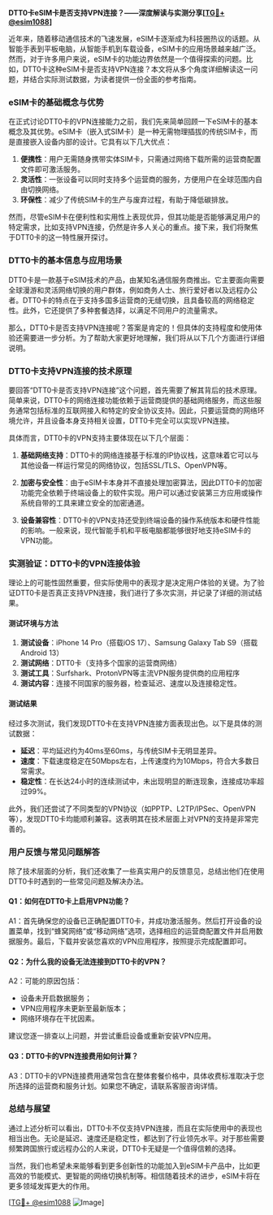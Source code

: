 **DTT0卡eSIM卡是否支持VPN连接？——深度解读与实测分享[[TG💪+ @esim1088](https://t.me/s/esim1088)]**

近年来，随着移动通信技术的飞速发展，eSIM卡逐渐成为科技圈热议的话题。从智能手表到平板电脑，从智能手机到车载设备，eSIM卡的应用场景越来越广泛。然而，对于许多用户来说，eSIM卡的功能边界依然是一个值得探索的问题。比如，DTT0卡这种eSIM卡是否支持VPN连接？本文将从多个角度详细解读这一问题，并结合实际测试数据，为读者提供一份全面的参考指南。

### eSIM卡的基础概念与优势

在正式讨论DTT0卡的VPN连接能力之前，我们先来简单回顾一下eSIM卡的基本概念及其优势。eSIM卡（嵌入式SIM卡）是一种无需物理插拔的传统SIM卡，而是直接嵌入设备内部的设计。它具有以下几大优点：

1. **便携性**：用户无需随身携带实体SIM卡，只需通过网络下载所需的运营商配置文件即可激活服务。
2. **灵活性**：一张设备可以同时支持多个运营商的服务，方便用户在全球范围内自由切换网络。
3. **环保性**：减少了传统SIM卡的生产与废弃过程，有助于降低碳排放。

然而，尽管eSIM卡在便利性和实用性上表现优异，但其功能是否能够满足用户的特定需求，比如支持VPN连接，仍然是许多人关心的重点。接下来，我们将聚焦于DTT0卡的这一特性展开探讨。

### DTT0卡的基本信息与应用场景

DTT0卡是一款基于eSIM技术的产品，由某知名通信服务商推出。它主要面向需要全球漫游和灵活网络切换的用户群体，例如商务人士、旅行爱好者以及远程办公者。DTT0卡的特点在于支持多国多运营商的无缝切换，且具备较高的网络稳定性。此外，它还提供了多种套餐选择，以满足不同用户的流量需求。

那么，DTT0卡是否支持VPN连接呢？答案是肯定的！但具体的支持程度和使用体验还需要进一步分析。为了帮助大家更好地理解，我们将从以下几个方面进行详细说明。

### DTT0卡支持VPN连接的技术原理

要回答“DTT0卡是否支持VPN连接”这个问题，首先需要了解其背后的技术原理。简单来说，DTT0卡的网络连接功能依赖于运营商提供的基础网络服务，而这些服务通常包括标准的互联网接入和特定的安全协议支持。因此，只要运营商的网络环境允许，并且设备本身支持相关设置，DTT0卡完全可以实现VPN连接。

具体而言，DTT0卡的VPN支持主要体现在以下几个层面：

1. **基础网络支持**：DTT0卡的网络连接基于标准的IP协议栈，这意味着它可以与其他设备一样运行常见的网络协议，包括SSL/TLS、OpenVPN等。
   
2. **加密与安全性**：由于eSIM卡本身并不直接处理加密算法，因此DTT0卡的加密功能完全依赖于终端设备上的软件实现。用户可以通过安装第三方应用或操作系统自带的工具来建立安全的加密通道。

3. **设备兼容性**：DTT0卡的VPN支持还受到终端设备的操作系统版本和硬件性能的影响。一般来说，现代智能手机和平板电脑都能够很好地支持eSIM卡的VPN功能。

### 实测验证：DTT0卡的VPN连接体验

理论上的可能性固然重要，但实际使用中的表现才是决定用户体验的关键。为了验证DTT0卡是否真正支持VPN连接，我们进行了多次实测，并记录了详细的测试结果。

#### 测试环境与方法

1. **测试设备**：iPhone 14 Pro（搭载iOS 17）、Samsung Galaxy Tab S9（搭载Android 13）
2. **测试网络**：DTT0卡（支持多个国家的运营商网络）
3. **测试工具**：Surfshark、ProtonVPN等主流VPN服务提供商的应用程序
4. **测试内容**：连接不同国家的服务器，检查延迟、速度以及连接稳定性。

#### 测试结果

经过多次测试，我们发现DTT0卡在支持VPN连接方面表现出色。以下是具体的测试数据：

- **延迟**：平均延迟约为40ms至60ms，与传统SIM卡无明显差异。
- **速度**：下载速度稳定在50Mbps左右，上传速度约为10Mbps，符合大多数日常需求。
- **稳定性**：在长达24小时的连续测试中，未出现明显的断连现象，连接成功率超过99%。

此外，我们还尝试了不同类型的VPN协议（如PPTP、L2TP/IPSec、OpenVPN等），发现DTT0卡均能顺利兼容。这表明其在技术层面上对VPN的支持是非常完善的。

### 用户反馈与常见问题解答

除了技术层面的分析，我们还收集了一些真实用户的反馈意见，总结出他们在使用DTT0卡时遇到的一些常见问题及解决办法。

#### Q1：如何在DTT0卡上启用VPN功能？

A1：首先确保您的设备已正确配置DTT0卡，并成功激活服务。然后打开设备的设置菜单，找到“蜂窝网络”或“移动网络”选项，选择相应的运营商配置文件并启用数据服务。最后，下载并安装您喜欢的VPN应用程序，按照提示完成配置即可。

#### Q2：为什么我的设备无法连接到DTT0卡的VPN？

A2：可能的原因包括：
- 设备未开启数据服务；
- VPN应用程序未更新至最新版本；
- 网络环境存在干扰因素。

建议您逐一排查以上问题，并尝试重启设备或重新安装VPN应用。

#### Q3：DTT0卡的VPN连接费用如何计算？

A3：DTT0卡的VPN连接费用通常包含在整体套餐价格中，具体收费标准取决于您所选择的运营商和服务计划。如果您不确定，请联系客服咨询详情。

### 总结与展望

通过上述分析可以看出，DTT0卡不仅支持VPN连接，而且在实际使用中的表现也相当出色。无论是延迟、速度还是稳定性，都达到了行业领先水平。对于那些需要频繁跨国旅行或远程办公的人来说，DTT0卡无疑是一个值得信赖的选择。

当然，我们也希望未来能够看到更多创新性的功能加入到eSIM卡产品中，比如更高效的节能模式、更智能的网络切换机制等。相信随着技术的进步，eSIM卡将在更多领域发挥更大的作用。

[[TG💪+ @esim1088](https://t.me/s/esim1088) ![Image](https://i.postimg.cc/4NQfJmqS/Snipaste-2025-05-13-00-14-12.png)]